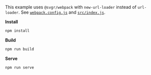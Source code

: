 This example uses `@svgr/webpack` with `new-url-loader` instead of `url-loader`. See [`webpack.config.js`](webpack.config.js) and [`src/index.js`](src/index.js).

**Install**

```sh
npm install
```

**Build**

```sh
npm run build
```

**Serve**

```sh
npm run serve
```
